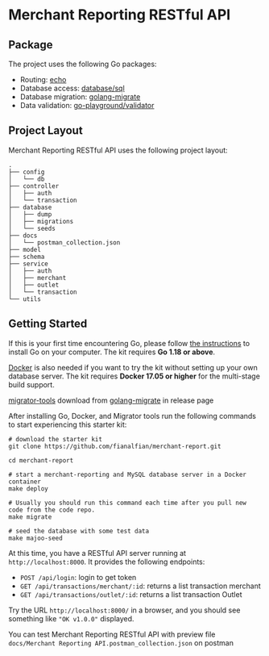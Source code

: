 # Merchant Reporting RESTful API

## Package
The project uses the following Go packages:

* Routing: [echo](https://echo.labstack.com/)
* Database access: [database/sql](https://pkg.go.dev/database/sql")
* Database migration: [golang-migrate](https://github.com/golang-migrate/migrate)
* Data validation: [go-playground/validator](https://github.com/go-playground/validator)

## Project Layout

Merchant Reporting RESTful API uses the following project layout:
 
```
.
├── config
│   └── db
├── controller
│   ├── auth
│   └── transaction
├── database
│   ├── dump
│   ├── migrations
│   └── seeds
├── docs
│   └── postman_collection.json
├── model
├── schema
├── service
│   ├── auth
│   ├── merchant
│   ├── outlet
│   └── transaction
└── utils
```

## Getting Started

If this is your first time encountering Go, please follow [the instructions](https://golang.org/doc/install) to
install Go on your computer. The kit requires **Go 1.18 or above**.

[Docker](https://www.docker.com/get-started) is also needed if you want to try the kit without setting up your
own database server. The kit requires **Docker 17.05 or higher** for the multi-stage build support.

[migrator-tools](https://github.com/golang-migrate/migrate/releases) download from [golang-migrate](https://github.com/golang-migrate/migrate/releases) in release page

After installing Go, Docker, and Migrator tools run the following commands to start experiencing this starter kit:

```shell
# download the starter kit
git clone https://github.com/fianalfian/merchant-report.git

cd merchant-report

# start a merchant-reporting and MySQL database server in a Docker container
make deploy

# Usually you should run this command each time after you pull new code from the code repo. 
make migrate

# seed the database with some test data
make majoo-seed

```

At this time, you have a RESTful API server running at `http://localhost:8000`. It provides the following endpoints:

* `POST /api/login`: login to get token
* `GET /api/transactions/merchant/:id`: returns a list transaction merchant
* `GET /api/transactions/outlet/:id`: returns a list transaction Outlet

Try the URL `http://localhost:8000/` in a browser, and you should see something like `"OK v1.0.0"` displayed.

You can test Merchant Reporting RESTful API with preview file `docs/Merchant Reporting API.postman_collection.json` on postman
```